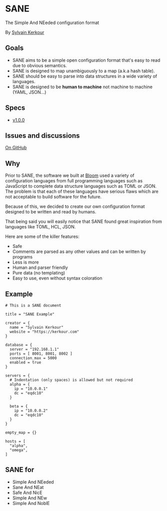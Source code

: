 # SANE

The Simple And NEeded configuration format

By <a href="https://kerkour.com" target="_blank" rel="noopener noreferrer">Sylvain Kerkour</a>

## Goals

* SANE aims to be a simple open configuration format that's easy to read due to obvious semantics.
* SANE is designed to map unambiguously to a map (a.k.a hash table).
* SANE should be easy to parse into data structures in a wide variety of languages.
* SANE is designed to be **human to machine** not machine to machine (YAML, JSON...)



## Specs

* [v1.0.0](versions/v1.0.0)



## Issues and discussions

<a href="https://github.com/bloom42/sane/issues" target="_blank" rel="noopener">On GitHub</a>


## Why

Prior to SANE, the software we built at [Bloom](https://bloom.sh) used a variety of
configuration languages from full programming languages such as JavaScript to complete data structure
languages such as TOML or JSON. The problem is that each of these languages have serious flaws which are
not acceptable to build software for the future.

Because of this, we decided to create our own configuration format designed to be written and read
by humans.

That being said you will easily notice that SANE found great inspiration from languages like TOML,
HCL, JSON.

Here are some of the killer features:

* Safe
* Comments are parsed as any other values and can be written by programs
* Less is more
* Human and parser friendly
* Pure data (no templating)
* Easy to use, even without syntax coloration



## Example

```sane
# This is a SANE document

title = "SANE Example"

creator = {
  name = "Sylvain Kerkour"
  website = "https://kerkour.com"
}

database = {
  server = "192.168.1.1"
  ports = [ 8001, 8001, 8002 ]
  connection_max = 5000
  enabled = true
}

servers = {
  # Indentation (only spaces) is allowed but not required
  alpha = {
    ip = "10.0.0.1"
    dc = "eqdc10"
  }

  beta = {
    ip = "10.0.0.2"
    dc = "eqdc10"
  }
}

empty_map = {}

hosts = [
  "alpha",
  "omega",
]
```

## SANE for

* Simple And NEeded
* Sane And NEat
* Safe And NicE
* Simple And NEw
* Simple And NoblE
